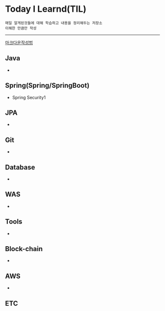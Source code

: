 # Today I Learnd(TIL)

```
매일 알게된것들에 대해 학습하고 내용을 정리해두는 저장소
이해한 만큼만 작성
```
--- 
[마크다운작성법](https://gist.github.com/ihoneymon/652be052a0727ad59601)

## Java
*


## Spring(Spring/SpringBoot)
* Spring Security1

## JPA
*

## Git
*

## Database
*

## WAS
*

## Tools
*

## Block-chain
*

## AWS 
*

## ETC

